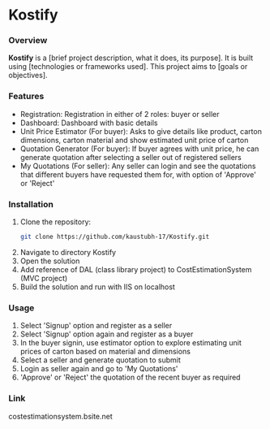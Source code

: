 # Kostify

### Overview
**Kostify** is a [brief project description, what it does, its purpose]. It is built using [technologies or frameworks used]. This project aims to [goals or objectives].

### Features
- Registration: Registration in either of 2 roles: buyer or seller
- Dashboard: Dashboard with basic details
- Unit Price Estimator (For buyer): Asks to give details like product, carton dimensions, carton material and show estimated unit price of carton
- Quotation Generator (For buyer): If buyer agrees with unit price, he can generate quotation after selecting a seller out of registered sellers
- My Quotations (For seller): Any seller can login and see the quotations that different buyers have requested them for, with option of 'Approve' or 'Reject'

### Installation

1. Clone the repository:
   ```bash
   git clone https://github.com/kaustubh-17/Kostify.git
   ```
2. Navigate to directory Kostify
3. Open the solution
4. Add reference of DAL (class library project) to CostEstimationSystem (MVC project)
5. Build the solution and run with IIS on localhost

### Usage

1. Select 'Signup' option and register as a seller
2. Select 'Signup' option again and register as a buyer
3. In the buyer signin, use estimator option to explore estimating unit prices of carton based on material and dimensions
4. Select a seller and generate quotation to submit
5. Login as seller again and go to 'My Quotations'
6. 'Approve' or 'Reject' the quotation of the recent buyer as required

### Link
costestimationsystem.bsite.net
  
